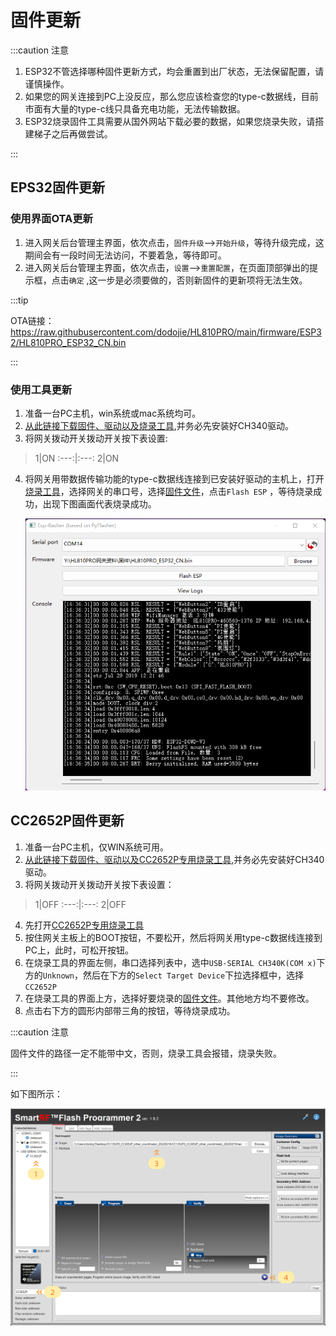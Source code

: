 # 固件更新


:::caution 注意

1. ESP32不管选择哪种固件更新方式，均会重置到出厂状态，无法保留配置，请谨慎操作。
2. 如果您的网关连接到PC上没反应，那么您应该检查您的type-c数据线，目前市面有大量的type-c线只具备充电功能，无法传输数据。
3. ESP32烧录固件工具需要从国外网站下载必要的数据，如果您烧录失败，请搭建梯子之后再做尝试。

:::

## EPS32固件更新



### 使用界面OTA更新

1. 进入网关后台管理主界面，依次点击，`固件升级`-->`开始升级`，等待升级完成，这期间会有一段时间无法访问，不要着急，等待即可。
2. 进入网关后台管理主界面，依次点击，`设置`-->`重置配置`，在页面顶部弹出的提示框，点击`确定` ,这一步是必须要做的，否则新固件的更新项将无法生效。

:::tip

OTA链接：https://raw.githubusercontent.com/dodojie/HL810PRO/main/firmware/ESP32/HL810PRO_ESP32_CN.bin

:::





### 使用工具更新




1. 准备一台PC主机，win系统或mac系统均可。
2. [从此链接下载固件、驱动以及烧录工具](https://github.com/dodojie/HL810PRO),并务必先安装好CH340驱动。
3. 将网关拨动开关拨动开关按下表设置: 

> 1|ON
:---:|:---:
2|ON

4. 将网关用带数据传输功能的type-c数据线连接到已安装好驱动的主机上，打开[烧录工具](https://raw.githubusercontent.com/dodojie/HL810PRO/main/tutorial/data/ESP-Flasher-Windows-x64.exe)，选择网关的串口号，选择[固件文件](https://raw.githubusercontent.com/dodojie/HL810PRO/main/firmware/ESP32/HL810PRO_ESP32_CN.bin)，点击`Flash ESP` ，等待烧录成功，出现下图画面代表烧录成功。

   ![](../img/esp32-update.png)



## CC2652P固件更新


1. 准备一台PC主机，仅WIN系统可用。
2. [从此链接下载固件、驱动以及CC2652P专用烧录工具](https://github.com/dodojie/HL810PRO),并务必先安装好CH340驱动。
3. 将网关拨动开关拨动开关按下表设置：

> 1|OFF
:---:|:---:
2|OFF

4. 先打开[CC2652P专用烧录工具](https://jihulab.com/dodojie/hl810pro/-/raw/main/flash-programmer-2-1.8.2.zip)
5. 按住网关主板上的BOOT按钮，不要松开，然后将网关用type-c数据线连接到PC上，此时，可松开按钮。
6. 在烧录工具的界面左侧，串口选择列表中，选中`USB-SERIAL CH340K(COM x)`下方的`Unknown`，然后在下方的`Select Target Device`下拉选择框中，选择`CC2652P`
7. 在烧录工具的界面上方，选择好要烧录的[固件文件](https://raw.githubusercontent.com/dodojie/HL810PRO/main/firmware/CC2652P/CC1352P2_CC2652P_other_coordinator_20220219.hex)。其他地方均不要修改。
8. 点击右下方的圆形内部带三角的按钮，等待烧录成功。

:::caution 注意

固件文件的路径一定不能带中文，否则，烧录工具会报错，烧录失败。

:::


如下图所示：

![](../img/programmer.jpg)








